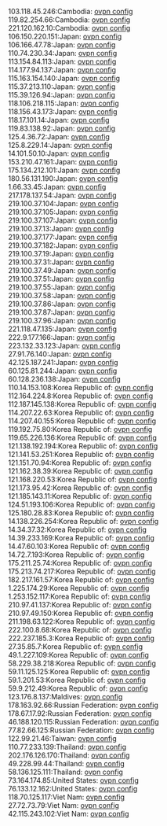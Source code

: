 103.118.45.246:Cambodia: [ovpn config](vpn/103_118_45_246.ovpn)  
119.82.254.66:Cambodia: [ovpn config](vpn/119_82_254_66.ovpn)  
221.120.162.10:Cambodia: [ovpn config](vpn/221_120_162_10.ovpn)  
106.150.220.151:Japan: [ovpn config](vpn/106_150_220_151.ovpn)  
106.166.47.78:Japan: [ovpn config](vpn/106_166_47_78.ovpn)  
110.74.230.34:Japan: [ovpn config](vpn/110_74_230_34.ovpn)  
113.154.84.113:Japan: [ovpn config](vpn/113_154_84_113.ovpn)  
114.177.94.137:Japan: [ovpn config](vpn/114_177_94_137.ovpn)  
115.163.154.140:Japan: [ovpn config](vpn/115_163_154_140.ovpn)  
115.37.213.110:Japan: [ovpn config](vpn/115_37_213_110.ovpn)  
115.39.126.94:Japan: [ovpn config](vpn/115_39_126_94.ovpn)  
118.106.218.115:Japan: [ovpn config](vpn/118_106_218_115.ovpn)  
118.156.43.173:Japan: [ovpn config](vpn/118_156_43_173.ovpn)  
118.17.101.14:Japan: [ovpn config](vpn/118_17_101_14.ovpn)  
119.83.138.92:Japan: [ovpn config](vpn/119_83_138_92.ovpn)  
125.4.36.72:Japan: [ovpn config](vpn/125_4_36_72.ovpn)  
125.8.229.14:Japan: [ovpn config](vpn/125_8_229_14.ovpn)  
14.101.50.10:Japan: [ovpn config](vpn/14_101_50_10.ovpn)  
153.210.47.161:Japan: [ovpn config](vpn/153_210_47_161.ovpn)  
175.134.212.101:Japan: [ovpn config](vpn/175_134_212_101.ovpn)  
180.56.131.190:Japan: [ovpn config](vpn/180_56_131_190.ovpn)  
1.66.33.45:Japan: [ovpn config](vpn/1_66_33_45.ovpn)  
217.178.137.54:Japan: [ovpn config](vpn/217_178_137_54.ovpn)  
219.100.37.104:Japan: [ovpn config](vpn/219_100_37_104.ovpn)  
219.100.37.105:Japan: [ovpn config](vpn/219_100_37_105.ovpn)  
219.100.37.107:Japan: [ovpn config](vpn/219_100_37_107.ovpn)  
219.100.37.13:Japan: [ovpn config](vpn/219_100_37_13.ovpn)  
219.100.37.177:Japan: [ovpn config](vpn/219_100_37_177.ovpn)  
219.100.37.182:Japan: [ovpn config](vpn/219_100_37_182.ovpn)  
219.100.37.19:Japan: [ovpn config](vpn/219_100_37_19.ovpn)  
219.100.37.31:Japan: [ovpn config](vpn/219_100_37_31.ovpn)  
219.100.37.49:Japan: [ovpn config](vpn/219_100_37_49.ovpn)  
219.100.37.51:Japan: [ovpn config](vpn/219_100_37_51.ovpn)  
219.100.37.55:Japan: [ovpn config](vpn/219_100_37_55.ovpn)  
219.100.37.58:Japan: [ovpn config](vpn/219_100_37_58.ovpn)  
219.100.37.86:Japan: [ovpn config](vpn/219_100_37_86.ovpn)  
219.100.37.87:Japan: [ovpn config](vpn/219_100_37_87.ovpn)  
219.100.37.96:Japan: [ovpn config](vpn/219_100_37_96.ovpn)  
221.118.47.135:Japan: [ovpn config](vpn/221_118_47_135.ovpn)  
222.9.177.166:Japan: [ovpn config](vpn/222_9_177_166.ovpn)  
223.132.33.123:Japan: [ovpn config](vpn/223_132_33_123.ovpn)  
27.91.76.140:Japan: [ovpn config](vpn/27_91_76_140.ovpn)  
42.125.187.241:Japan: [ovpn config](vpn/42_125_187_241.ovpn)  
60.125.81.244:Japan: [ovpn config](vpn/60_125_81_244.ovpn)  
60.128.236.138:Japan: [ovpn config](vpn/60_128_236_138.ovpn)  
110.14.153.108:Korea Republic of: [ovpn config](vpn/110_14_153_108.ovpn)  
112.164.224.8:Korea Republic of: [ovpn config](vpn/112_164_224_8.ovpn)  
112.187.145.138:Korea Republic of: [ovpn config](vpn/112_187_145_138.ovpn)  
114.207.22.63:Korea Republic of: [ovpn config](vpn/114_207_22_63.ovpn)  
114.207.40.155:Korea Republic of: [ovpn config](vpn/114_207_40_155.ovpn)  
119.192.75.80:Korea Republic of: [ovpn config](vpn/119_192_75_80.ovpn)  
119.65.226.136:Korea Republic of: [ovpn config](vpn/119_65_226_136.ovpn)  
121.138.192.194:Korea Republic of: [ovpn config](vpn/121_138_192_194.ovpn)  
121.141.53.251:Korea Republic of: [ovpn config](vpn/121_141_53_251.ovpn)  
121.151.70.94:Korea Republic of: [ovpn config](vpn/121_151_70_94.ovpn)  
121.162.38.39:Korea Republic of: [ovpn config](vpn/121_162_38_39.ovpn)  
121.168.220.53:Korea Republic of: [ovpn config](vpn/121_168_220_53.ovpn)  
121.173.95.42:Korea Republic of: [ovpn config](vpn/121_173_95_42.ovpn)  
121.185.143.11:Korea Republic of: [ovpn config](vpn/121_185_143_11.ovpn)  
124.51.193.106:Korea Republic of: [ovpn config](vpn/124_51_193_106.ovpn)  
125.180.28.83:Korea Republic of: [ovpn config](vpn/125_180_28_83.ovpn)  
14.138.226.254:Korea Republic of: [ovpn config](vpn/14_138_226_254.ovpn)  
14.34.37.32:Korea Republic of: [ovpn config](vpn/14_34_37_32.ovpn)  
14.39.233.169:Korea Republic of: [ovpn config](vpn/14_39_233_169.ovpn)  
14.47.60.103:Korea Republic of: [ovpn config](vpn/14_47_60_103.ovpn)  
14.72.7.193:Korea Republic of: [ovpn config](vpn/14_72_7_193.ovpn)  
175.211.25.74:Korea Republic of: [ovpn config](vpn/175_211_25_74.ovpn)  
175.213.74.217:Korea Republic of: [ovpn config](vpn/175_213_74_217.ovpn)  
182.217.161.57:Korea Republic of: [ovpn config](vpn/182_217_161_57.ovpn)  
1.225.174.29:Korea Republic of: [ovpn config](vpn/1_225_174_29.ovpn)  
1.253.152.117:Korea Republic of: [ovpn config](vpn/1_253_152_117.ovpn)  
210.97.41.137:Korea Republic of: [ovpn config](vpn/210_97_41_137.ovpn)  
210.97.49.150:Korea Republic of: [ovpn config](vpn/210_97_49_150.ovpn)  
211.198.63.122:Korea Republic of: [ovpn config](vpn/211_198_63_122.ovpn)  
222.100.8.68:Korea Republic of: [ovpn config](vpn/222_100_8_68.ovpn)  
222.237.185.3:Korea Republic of: [ovpn config](vpn/222_237_185_3.ovpn)  
27.35.85.7:Korea Republic of: [ovpn config](vpn/27_35_85_7.ovpn)  
49.1.227.109:Korea Republic of: [ovpn config](vpn/49_1_227_109.ovpn)  
58.229.38.218:Korea Republic of: [ovpn config](vpn/58_229_38_218.ovpn)  
59.11.125.125:Korea Republic of: [ovpn config](vpn/59_11_125_125.ovpn)  
59.1.201.53:Korea Republic of: [ovpn config](vpn/59_1_201_53.ovpn)  
59.9.212.49:Korea Republic of: [ovpn config](vpn/59_9_212_49.ovpn)  
123.176.8.137:Maldives: [ovpn config](vpn/123_176_8_137.ovpn)  
178.163.92.66:Russian Federation: [ovpn config](vpn/178_163_92_66.ovpn)  
178.67.17.92:Russian Federation: [ovpn config](vpn/178_67_17_92.ovpn)  
46.188.120.115:Russian Federation: [ovpn config](vpn/46_188_120_115.ovpn)  
77.82.66.125:Russian Federation: [ovpn config](vpn/77_82_66_125.ovpn)  
122.99.21.46:Taiwan: [ovpn config](vpn/122_99_21_46.ovpn)  
110.77.233.139:Thailand: [ovpn config](vpn/110_77_233_139.ovpn)  
202.176.126.170:Thailand: [ovpn config](vpn/202_176_126_170.ovpn)  
49.228.99.44:Thailand: [ovpn config](vpn/49_228_99_44.ovpn)  
58.136.125.111:Thailand: [ovpn config](vpn/58_136_125_111.ovpn)  
73.164.174.85:United States: [ovpn config](vpn/73_164_174_85.ovpn)  
76.133.12.162:United States: [ovpn config](vpn/76_133_12_162.ovpn)  
118.70.125.117:Viet Nam: [ovpn config](vpn/118_70_125_117.ovpn)  
27.72.73.79:Viet Nam: [ovpn config](vpn/27_72_73_79.ovpn)  
42.115.243.102:Viet Nam: [ovpn config](vpn/42_115_243_102.ovpn)  
